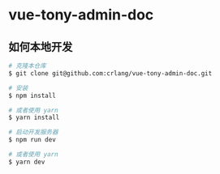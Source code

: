 # vue-tony-admin-doc

## 如何本地开发

```bash
# 克隆本仓库
$ git clone git@github.com:crlang/vue-tony-admin-doc.git

# 安装
$ npm install

# 或者使用 yarn
$ yarn install

# 启动开发服务器
$ npm run dev

# 或者使用 yarn
$ yarn dev
```
